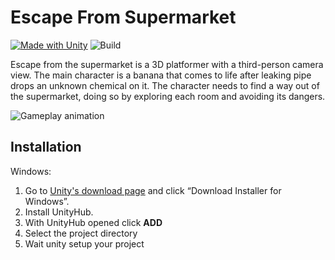 # Escape From Supermarket


[![Made with Unity](https://img.shields.io/badge/Made%20with-Unity%202020.2.1f1-57b9d3.svg?style=plastic&logo=unity)](https://unity3d.com)
![Build](https://github.com/ChristyanS/escape.from.supermarket/workflows/Build/badge.svg)

Escape from the supermarket is a 3D platformer with a third-person
camera view. The main character is a banana that comes to life after
leaking pipe drops an unknown chemical on it. The character needs to find
a way out of the supermarket, doing so by exploring each room and
avoiding its dangers.

![Gameplay animation](https://i.ibb.co/BNTxxjS/ezgif-2-3c1e62cf8eba.gif)

## Installation

Windows:
1. Go to [Unity's download page](https://store.unity.com/download) and click “Download Installer for Windows”.
1. Install UnityHub. 
1. With UnityHub opened click **ADD**
1. Select the project directory
1. Wait unity setup your project
